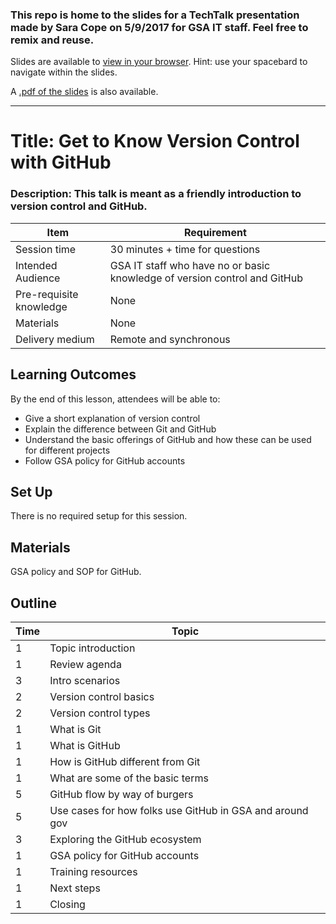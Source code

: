 ### This repo is home to the slides for a TechTalk presentation made by Sara Cope on 5/9/2017 for GSA IT staff. Feel free to remix and reuse.
Slides are available to [view in your browser](https://saracope.github.io/github-techtalk/#/). Hint: use your spacebard to navigate within the slides.  

A [.pdf of the slides](https://github.com/saracope/github-techtalk/blob/master/github-techtalk-pdf.pdf) is also available.

---
# Title: Get to Know Version Control with GitHub
### Description: This talk is meant as a friendly introduction to version control and GitHub.

Item                    | Requirement
---                     | ---
Session time            | 30 minutes + time for questions
Intended Audience       | GSA IT staff who have no or basic knowledge of version control and GitHub
Pre-requisite knowledge | None
Materials               | None
Delivery medium         | Remote and synchronous

## Learning Outcomes

By the end of this lesson, attendees will be able to:

- Give a short explanation of version control
- Explain the difference between Git and GitHub
- Understand the basic offerings of GitHub and how these can be used for different projects
- Follow GSA policy for GitHub accounts

## Set Up

There is no required setup for this session.

## Materials

GSA policy and SOP for GitHub.

## Outline

Time        | Topic
---         | ---
1 | Topic introduction
1 | Review agenda
3 | Intro scenarios
2 | Version control basics  
2 | Version control types
1 | What is Git
1 | What is GitHub  
1 | How is GitHub different from Git  
1 | What are some of the basic terms  
5 | GitHub flow by way of burgers
5 | Use cases for how folks use GitHub in GSA and around gov
3 | Exploring the GitHub ecosystem  
1 | GSA policy for GitHub accounts
1 | Training resources
1 | Next steps
1 | Closing
